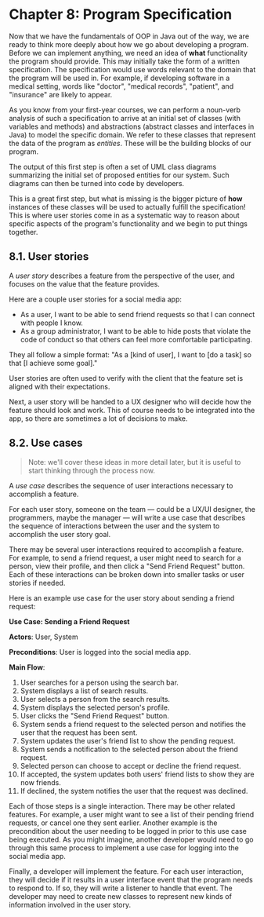 # Chapter 8: Program Specification

Now that we have the fundamentals of OOP in Java out of the way, we are ready to think more deeply about how we go about developing a program.
Before we can implement anything, we need an idea of **what** functionality the program should provide. This may initially take the form of a written specification. The specification would use words relevant to the domain that the program will be used in.
For example, if developing software in a medical setting, words like "doctor", "medical records", "patient", and "insurance" are likely to appear.

As you know from your first-year courses, we can perform a noun-verb analysis of such a specification to arrive at an initial set of classes (with variables and methods) and abstractions (abstract classes and interfaces in Java) to model the specific domain. We refer to these classes that represent the data of the program as _entities_. These will be the building blocks of our program.

The output of this first step is often a set of UML class diagrams summarizing the initial set of proposed entities for our system.
Such diagrams can then be turned into code by developers.

This is a great first step, but what is missing is the bigger picture of **how** instances of these classes will be used to actually fulfill the specification!
This is where user stories come in as a systematic way to reason about specific aspects of the program's functionality and we begin
to put things together.

## 8.1. User stories

A _user story_ describes a feature from the perspective of the user, and focuses on the value that the feature provides.

Here are a couple user stories for a social media app:

* As a user, I want to be able to send friend requests so that I can connect with people I know.
* As a group administrator, I want to be able to hide posts that violate the code of conduct so that others can feel more comfortable participating.

They all follow a simple format: "As a [kind of user], I want to [do a task] so that [I achieve some goal]."

User stories are often used to verify with the client that the feature set is aligned with their expectations.

Next, a user story will be handed to a UX designer who will decide how the feature should look and work. This of course needs to be integrated into the app, so there are sometimes a lot of decisions to make.

## 8.2. Use cases

> Note: we'll cover these ideas in more detail later, but it is useful to start thinking through the process now.

A _use case_ describes the sequence of user interactions necessary to accomplish a feature.

For each user story, someone on the team — could be a UX/UI designer, the programmers, maybe the manager — will write a use case that describes the sequence of interactions between the user and the system to accomplish the user story goal.

There may be several user interactions required to accomplish a feature. For example, to send a friend request, a user might need to search for a person, view their profile, and then click a "Send Friend Request" button. Each of these interactions can be broken down into smaller tasks or user stories if needed.

Here is an example use case for the user story about sending a friend request:

**Use Case: Sending a Friend Request**

**Actors**: User, System

**Preconditions**: User is logged into the social media app.

**Main Flow**:
1. User searches for a person using the search bar.
2. System displays a list of search results.
3. User selects a person from the search results.
4. System displays the selected person's profile.
5. User clicks the "Send Friend Request" button.
6. System sends a friend request to the selected person and notifies the user that the request has been sent.
7. System updates the user's friend list to show the pending request.
8. System sends a notification to the selected person about the friend request.
9. Selected person can choose to accept or decline the friend request.
10. If accepted, the system updates both users' friend lists to show they are now friends.
11. If declined, the system notifies the user that the request was declined.

Each of those steps is a single interaction. There may be other related features.
For example, a user might want to see a list of their pending friend requests, or cancel one they sent earlier.
Another example is the precondition about the user needing to be logged in prior to this use case being executed.
As you might imagine, another developer would need to go through this same process to implement a use case for
logging into the social media app.

Finally, a developer will implement the feature. For each user interaction, they will decide if it results in a user interface event that the program needs to respond to. If so, they will write a listener to handle that event.
The developer may need to create new classes to represent new kinds of information involved in the user story.

